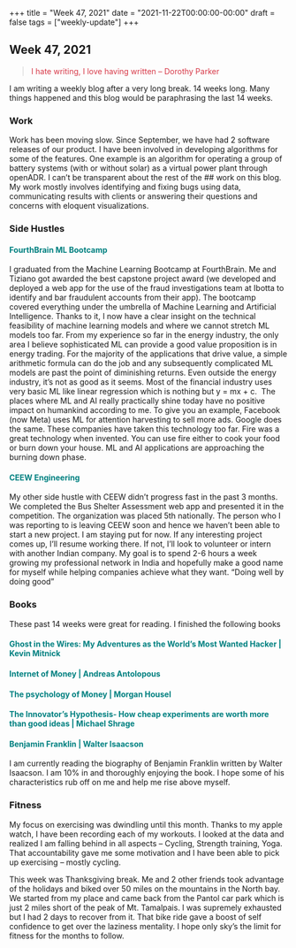 +++
title = "Week 47, 2021"
date = "2021-11-22T00:00:00-00:00"
draft = false
tags = ["weekly-update"]
+++

## Week 47, 2021

> <span style="color: #d73a49">I hate writing, I love having written – Dorothy Parker</span>

I am writing a weekly blog after a very long break. 14 weeks long. Many
things happened and this blog would be paraphrasing the last 14 weeks. 

### Work 
Work has been moving slow. Since September, we have had 2 software releases
of our product. I have been involved in developing algorithms for some of the
features. One example is an algorithm for operating a group of battery
systems (with or without solar) as a virtual power plant through openADR. I
can’t be transparent about the rest of the ## work on this blog. My work mostly
involves identifying and fixing bugs using data, communicating results with
clients or answering their questions and concerns with eloquent
visualizations. 

### Side Hustles 
####  <span style="color: teal">FourthBrain ML Bootcamp</span>
I graduated from the Machine Learning Bootcamp at FourthBrain. Me and Tiziano
got awarded the best capstone project award (we developed and deployed a web
app for the use of the fraud investigations team at Ibotta to identify and
bar fraudulent accounts from their app). The bootcamp covered everything
under the umbrella of Machine Learning and Artificial Intelligence. Thanks to
it, I now have a clear insight on the technical feasibility of machine
learning models and where we cannot stretch ML models too far. From my
experience so far in the energy industry, the only area I believe
sophisticated ML can provide a good value proposition is in energy trading.
For the majority of the applications that drive value, a simple arithmetic
formula can do the job and any subsequently complicated ML models are past
the point of diminishing returns. Even outside the energy industry, it’s not
as good as it seems. Most of the financial industry uses very basic ML like
linear regression which is nothing but y = mx + c. 
The places where ML and AI really practically shine today have no positive
impact on humankind according to me. To give you an example, Facebook (now
Meta) uses ML for attention harvesting to sell more ads. Google does the
same. These companies have taken this technology too far. Fire was a great
technology when invented. You can use fire either to cook your food or burn
down your house. ML and AI applications are approaching the burning down
phase. 
####  <span style="color: teal">CEEW Engineering</span>

My other side hustle with CEEW didn’t progress fast in the past 3 months. We
completed the Bus Shelter Assessment web app and presented it in the
competition. The organization was placed 5th nationally. The person who I was
reporting to is leaving CEEW soon and hence we haven’t been able to start a
new project. I am staying put for now. If any interesting project comes up,
I’ll resume working there. If not, I’ll look to volunteer or intern with
another Indian company. My goal is to spend 2-6 hours a week growing my
professional network in India and hopefully make a good name for myself while
helping companies achieve what they want. “Doing well by doing good” 
### Books 
These past 14 weeks were great for reading. I finished the following books

####  <span style="color: teal">Ghost in the Wires: My Adventures as the World’s Most Wanted Hacker | Kevin Mitnick</span>
####  <span style="color: teal">Internet of Money | Andreas Antolopous</span>
####  <span style="color: teal">The psychology of Money | Morgan Housel</span>
####  <span style="color: teal">The Innovator’s Hypothesis- How cheap experiments are worth more than good ideas | Michael Shrage</span>


####  <span style="color: teal">Benjamin Franklin | Walter Isaacson </span>
I am currently reading the biography of Benjamin Franklin written by Walter
Isaacson. I am 10% in and thoroughly enjoying the book. I hope some of his
characteristics rub off on me and help me rise above myself. 

### Fitness
My focus on exercising was dwindling until this month. Thanks to my apple
watch, I have been recording each of my workouts. I looked at the data and
realized I am falling behind in all aspects – Cycling, Strength training,
Yoga. That accountability gave me some motivation and I have been able to
pick up exercising – mostly cycling. 

This week was Thanksgiving break. Me and
2 other friends took advantage of the holidays and biked over 50 miles on the
mountains in the North bay. We started from my place and came back from the
Pantol car park which is just 2 miles short of the peak of Mt. Tamalpais. I
was supremely exhausted but I had 2 days to recover from it. That bike ride
gave a boost of self confidence to get over the laziness mentality. I hope
only sky’s the limit for fitness for the months to follow. 

